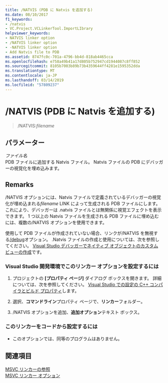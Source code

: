 ```yaml
---
title: /NATVIS (PDB に Natvis を追加する)
ms.date: 08/10/2017
f1_keywords:
- /natvis
- VC.Project.VCLinkerTool.ImportLIbrary
helpviewer_keywords:
- NATVIS linker option
- /NATVIS linker option
- -NATVIS linker option
- Add Natvis file to PDB
ms.assetid: 8747fc0c-701a-4796-bb4d-818ab4465cca
ms.openlocfilehash: e758a49b41a17d805b752947cd1944087c8ff852
ms.sourcegitcommit: 8105b7003b89b73b4359644ff4281e1595352dda
ms.translationtype: MT
ms.contentlocale: ja-JP
ms.lasthandoff: 03/14/2019
ms.locfileid: "57809237"
---
```

# <a name="natvis-add-natvis-to-pdb"></a>/NATVIS (PDB に Natvis を追加する)

> /NATVIS:*filename*

## <a name="parameters"></a>パラメーター

*ファイル名*<br/>
PDB ファイルに追加する Natvis ファイル。 Natvis ファイルの PDB にデバッガーの視覚化を埋め込みます。

## <a name="remarks"></a>Remarks

/NATVIS オプションには、Natvis ファイルで定義されているデバッガーの視覚化が埋め込まれる*filename* LINK によって生成される PDB ファイルにします。 これにより、デバッガーは .natvis ファイルとは無関係に視覚エフェクトを表示できます。 1 つ以上の Natvis ファイルを生成される PDB ファイルに埋め込むには、複数の/NATVIS オプションを使用できます。

使用して PDB ファイルが作成されていない場合、リンクが/NATVIS を無視する[/debug](debug-generate-debug-info.md)オプション。 .Natvis ファイルの作成と使用については、次を参照してください。 [Visual Studio デバッガーでネイティブ オブジェクトのカスタム ビューの作成](/visualstudio/debugger/create-custom-views-of-native-objects)です。

### <a name="to-set-this-linker-option-in-the-visual-studio-development-environment"></a>Visual Studio 開発環境でこのリンカー オプションを設定するには

1. プロジェクトの **[プロパティ ページ]** ダイアログ ボックスを開きます。 詳細については、次を参照してください。 [Visual Studio での設定の C++ コンパイラとビルド プロパティ](../working-with-project-properties.md)します。

1. 選択、**コマンドライン**プロパティ ページで、**リンカー**フォルダー。

1. /NATVIS オプションを追加、**追加オプション**テキスト ボックス。

### <a name="to-set-this-linker-option-programmatically"></a>このリンカーをコードから設定するには

- このオプションでは、同等のプログラムはありません。

## <a name="see-also"></a>関連項目

[MSVC リンカーの参照](linking.md)<br/>
[MSVC リンカー オプション](linker-options.md)
